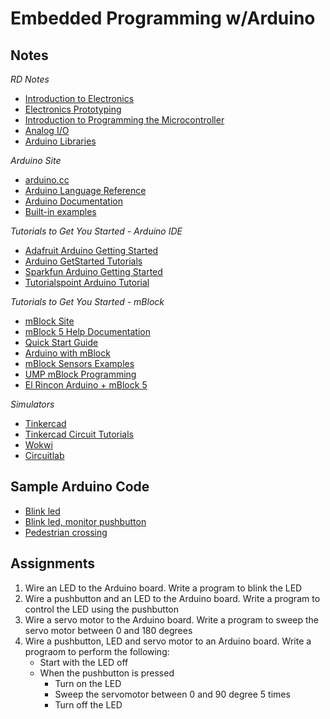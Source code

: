 # Embedded Programming w/Arduino

## Notes
*RD Notes*
- [Introduction to Electronics](https://rdorville.github.io/EP1000/Electronics/electronics.html)
- [Electronics Prototyping](electronics-prototyping.pdf)
- [Introduction to Programming the Microcontroller](https://rdorville.github.io/EP1000/arduino/arduinoProgramming.html)
- [Analog I/O](https://rdorville.github.io/EP1000/arduino/arduinoAnalogIO.html)
- [Arduino Libraries](https://rdorville.github.io/EP1000/arduino/libraries.html)

*Arduino Site*
- [arduino.cc](https://www.arduino.cc/)
- [Arduino Language Reference](https://www.arduino.cc/reference/en/)
- [Arduino Documentation](https://docs.arduino.cc/)
- [Built-in examples](https://docs.arduino.cc/built-in-examples/)

*Tutorials to Get You Started - Arduino IDE*
- [Adafruit Arduino Getting Started](https://learn.adafruit.com/lesson-0-getting-started/boards-and-ports)
- [Arduino GetStarted Tutorials](https://arduinogetstarted.com/arduino-tutorials)
- [Sparkfun Arduino Getting Started](https://learn.sparkfun.com/tutorials/sik-experiment-guide-for-arduino---v32)
- [Tutorialspoint Arduino Tutorial](https://www.tutorialspoint.com/arduino/index.htm)

*Tutorials to Get You Started - mBlock*
- [mBlock Site](https://www.mblock.cc/en/)
- [mBlock 5 Help Documentation](https://support.makeblock.com/hc/en-us/sections/360001829013-mBlock-5)
- [Quick Start Guide](https://download.makeblock.com/mblock/docs/getting-started-with-mblock.pdf)
- [Arduino with mBlock](https://lessons.aposteriori.com.sg/10-Arduino-with-mBlock/90-Design-Thinking/20-Empathize.html)
- [mBlock Sensors Examples](https://ccr.fresnounified.org/wp-content/uploads/mBlock-Using-the-Sensors-Programs.pdf)
- [UMP mBlock Programming](http://ee.ump.edu.my/hazlina/teaching_KoQ/LECT_Chap1_Mblock.pdf)
- [El Rincon Arduino + mBlock 5](https://www.youtube.com/playlist?list=PLHw7rNymqoaKD-cgTUAZgmIbvRD6MS5Yk)

*Simulators*
- [Tinkercad](https://www.tinkercad.com/)
- [Tinkercad Circuit Tutorials](https://www.youtube.com/playlist?list=PLV6cmKvnKRs5geApVORPW79U6s3wpa0Ht)
- [Wokwi](https://wokwi.com/)
- [Circuitlab](https://www.circuitlab.com/)

## Sample Arduino Code
* [Blink led](arduino_blink.ino)
* [Blink led, monitor pushbutton](arduino_single%20pb-led.ino)
* [Pedestrian crossing](arduino_pedestrian%20crossing.ino)

## Assignments
1. Wire an LED to the Arduino board. Write a program to blink the LED
2. Wire a pushbutton and an LED to the Arduino board. Write a program to control the LED using the pushbutton
3. Wire a servo motor to the Arduino board. Write a program to sweep the servo motor between 0 and 180 degrees
4. Wire a pushbutton, LED and servo motor to an Arduino board. Write a prograom to perform the following:
    - Start with the LED off
    - When the pushbutton is pressed
        - Turn on the LED
        - Sweep the servomotor between 0 and 90 degree 5 times
        - Turn off the LED
